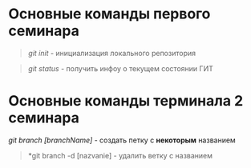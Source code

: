 # Основные команды первого семинара

> *git init* - инициализация локального репозитория

>*git status* - получить инфоу о текущем состоянии ГИТ

# Основные команды терминала 2 семинара

 *git branch [branchName]* - создать петку с **некоторым** названием

 > *git branch -d [nazvanie] -  удалить ветку с названием
 